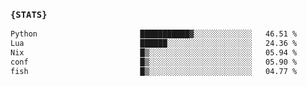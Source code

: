 ### `{STATS}` 
<!--START_SECTION:waka-->

```txt
Python                       ███████████▓░░░░░░░░░░░░░   46.51 %
Lua                          ██████░░░░░░░░░░░░░░░░░░░   24.36 %
Nix                          █▒░░░░░░░░░░░░░░░░░░░░░░░   05.94 %
conf                         █▒░░░░░░░░░░░░░░░░░░░░░░░   05.90 %
fish                         █▒░░░░░░░░░░░░░░░░░░░░░░░   04.77 %
```

<!--END_SECTION:waka-->
